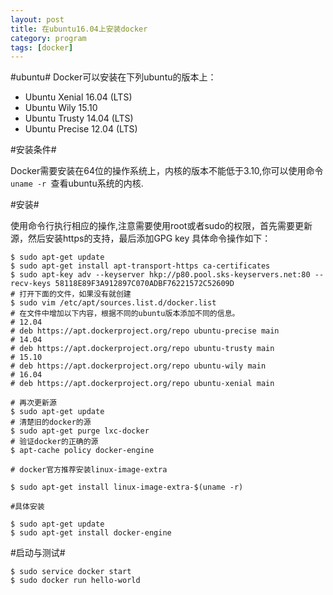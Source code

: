 ```yaml
---
layout: post
title: 在ubuntu16.04上安装docker
category: program
tags: [docker]
---
```


#ubuntu#
Docker可以安装在下列ubuntu的版本上：

* Ubuntu Xenial 16.04 (LTS)
* Ubuntu Wily 15.10
* Ubuntu Trusty 14.04 (LTS)
* Ubuntu Precise 12.04 (LTS)

#安装条件#

Docker需要安装在64位的操作系统上，内核的版本不能低于3.10,你可以使用命令`uname -r `查看ubuntu系统的内核.

#安装#

使用命令行执行相应的操作,注意需要使用root或者sudo的权限，首先需要更新源，然后安装https的支持，最后添加GPG key
具体命令操作如下：

```
$ sudo apt-get update
$ sudo apt-get install apt-transport-https ca-certificates
$ sudo apt-key adv --keyserver hkp://p80.pool.sks-keyservers.net:80 --recv-keys 58118E89F3A912897C070ADBF76221572C52609D
# 打开下面的文件，如果没有就创建
$ sudo vim /etc/apt/sources.list.d/docker.list
# 在文件中增加以下内容，根据不同的ubuntu版本添加不同的信息。
# 12.04
# deb https://apt.dockerproject.org/repo ubuntu-precise main
# 14.04
# deb https://apt.dockerproject.org/repo ubuntu-trusty main
# 15.10
# deb https://apt.dockerproject.org/repo ubuntu-wily main
# 16.04
# deb https://apt.dockerproject.org/repo ubuntu-xenial main

# 再次更新源
$ sudo apt-get update
# 清楚旧的docker的源
$ sudo apt-get purge lxc-docker
# 验证docker的正确的源
$ apt-cache policy docker-engine

# docker官方推荐安装linux-image-extra

$ sudo apt-get install linux-image-extra-$(uname -r)

#具体安装

$ sudo apt-get update
$ sudo apt-get install docker-engine
```

#启动与测试#

```
$ sudo service docker start
$ sudo docker run hello-world
```